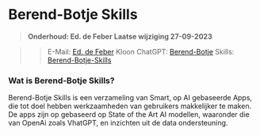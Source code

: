 # Berend-Botje Skills
> **Onderhoud: Ed. de Feber**
> **Laatse wijziging 27-09-2023**

>> E-Mail: [Ed. de Feber](mailto:ed.de.feber@outlook.com)
>> Kloon ChatGPT: [Berend-Botje](https://berend-botje-skills.streamlit.app/)
>> Skills: [Berend-Botje-Skills](https://berend-botje.streamlit.app/)

### Wat is Berend-Botje Skills?
Berend-Botje Skills is een verzameling van Smart, op AI gebaseerde Apps, die tot doel hebben werkzaamheden van gebruikers makkelijker te maken. De apps zijn op gebaseerd op State of the Art AI modellen, waaronder die van OpenAi zoals VhatGPT, en inzichten uit de data ondersteuning.
